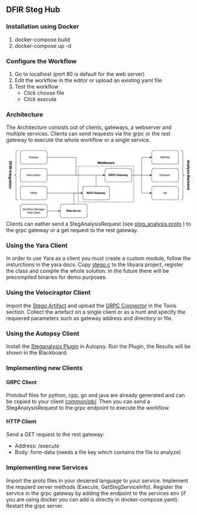 ## DFIR Steg Hub

### Installation using Docker

1. docker-compose build
2. docker-compose up -d

### Configure the Workflow

1. Go to localhost (port 80 is default for the web server)
2. Edit the workflow in the editor or upload an existing yaml file
3. Test the workflow
   - Click choose file
   - Click execute

### Architecture

The Architecture consists out of clients, gateways, a webserver and multiple services. Clients can send requests via the grpc or the rest gateway to execute the whole workflow or a single service.

![alt text](image.png)
Clients can eather send a StegAnalysisRequest (see [steg_analysis.proto](common/proto/steg_analysis.proto) ) to the grpc gateway or a get request to the rest gateway.

### Using the Yara Client

In order to use Yara as a client you must create a custom module, follow the insturctions in the yara docs. Copy [stego.c](clients/Yara/stego.c) to the libyara project, register the class and compile the whole solution. In the future there will be precompiled binaries for demo purposes.

### Using the Velociraptor Client

Import the [Stego Artifact](clients/Velociraptor/Stego.yaml) and upload the [GRPC Connector](clients/Velociraptor/grpc_client.go) in the Tools section.
Collect the artefact on a single client or as a hunt and specify the requiered parameters such as gateway address and directory or file.

### Using the Autopsy Client

Install the [Steganalysis Plugin](clients/Autopsy/Steganalysis/) in Autopsy. Run the Plugin, the Results will be shown in the Blackboard.

### Implementing new Clients

#### GRPC Client

Protobuf files for python, cpp, go and java are already generated and can be copied to your client [common/pb/](common/pb/). Then you can send a StegAnalysisRequest to the grpc endpoint to execute the workflow.

#### HTTP Client

Send a GET request to the rest gateway:

- Address: /execute
- Body: form-data (needs a file key which contains the file to analyze)

### Implementing new Services

Import the proto files in your desiered language to your service. Implement the requierd server methods (Execute, GetStegServiceInfo). Register the service in the grpc gateway by adding the endpoint to the services env (if you are using docker you can add is directly in docker-compose.yaml). Restart the grpc server.
